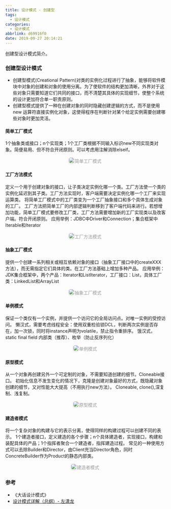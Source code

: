 ```yaml
---
title: 设计模式 - 创建型
tags:
  - 设计模式
categories:
  - 设计模式
abbrlink: d69916f0
date: 2019-09-27 20:14:21
---
```


创建型设计模式简介。

<!-- more -->

### 创建型设计模式

- 创建型模式(Creational Pattern)对类的实例化过程进行了抽象，能够将软件模块中对象的创建和对象的使用分离。为了使软件的结构更加清晰，外界对于这些对象只需要知道它们共同的接口，而不清楚其具体的实现细节，使整个系统的设计更加符合单一职责原则。
- 创建型模式提供了一种在创建对象的同时隐藏创建逻辑的方式，而不是使用 new 运算符直接实例化对象，这使得程序在判断针对某个给定实例需要创建哪些对象时更加灵活。

#### 简单工厂模式
1个抽象类或接口；n个实现类；1个工厂类根据不同输入标识new不同实现类对象。简便易用、但不符合开闭原则。可以考虑用注解消除elseif。
<center><img style="border-radius: 0.3125em; box-shadow: 0 2px 4px 0 rgba(34,36,38,.12),0 2px 10px 0 rgba(34,36,38,.08);" src="http://static.tongjilab.cn/blog/20191019193513.png"><div style="display: inline-block; color: #999; padding: 2px;">简单工厂模式</div></center>

#### 工厂方法模式
定义一个用于创建对象的接口，让子类决定实例化哪一个类。工厂方法使一个类的实例化延迟到其子类。工厂方法实现时，客户端需要决定实例化哪一个工厂来实现运算类。
将简单工厂模式中的工厂类变为一个工厂抽象接口和多个具体生成对象的工厂。
工厂方法把简单工厂的内部逻辑判断移到了客户端代码来进行。若想增加功能，简单工厂模式要修改工厂类，工厂方法需要增加新的工厂实现类以及改客户端。符合开闭原则。
应用举例：JDBC中Driver和Connection；集合框架中Iterable和Iterator
<center><img style="border-radius: 0.3125em; box-shadow: 0 2px 4px 0 rgba(34,36,38,.12),0 2px 10px 0 rgba(34,36,38,.08);" src="http://static.tongjilab.cn/blog/20191019194441.png"><div style="display: inline-block; color: #999; padding: 2px;">工厂方法模式</div></center>

#### 抽象工厂模式
提供一个创建一系列相关或相互依赖对象的接口（抽象工厂接口中的createXXX方法），而无需指定它们具体的类。在工厂方法基础上增加多种产品。
应用举例：JDK集合框架中，两个产品：Iterator和ListIterator，工厂接口：List，具体工厂类：LinkedList和ArrayList
<center><img style="border-radius: 0.3125em; box-shadow: 0 2px 4px 0 rgba(34,36,38,.12),0 2px 10px 0 rgba(34,36,38,.08);" src="http://static.tongjilab.cn/blog/20191020084431.png"><div style="display: inline-block; color: #999; padding: 2px;">抽象工厂模式</div></center>

#### 单例模式
保证一个类仅有一个实例，并提供一个访问它的全局访问点。对唯一实例的受控访问。
懒汉式，需要考虑线程安全：使用双重检验锁DCL，判断两次实例是否存在，加一次锁，同时将instance声明为volatile，禁止指令重排序。
饿汉式，static final field
内部类（推荐）、枚举（防止反序列化）
<center><img style="border-radius: 0.3125em; box-shadow: 0 2px 4px 0 rgba(34,36,38,.12),0 2px 10px 0 rgba(34,36,38,.08);" src="http://static.tongjilab.cn/blog/20191020084627.png"><div style="display: inline-block; color: #999; padding: 2px;">单例模式</div></center>

#### 原型模式
从一个对象再创建另外一个可定制的对象，不需要知道创建的细节。Cloneable接口。
初始化信息不发生变化的情况下，克隆是创建对象最好的方式，既隐藏对象创建的细节，又对性能大大提高（不用执行new方法）。
Cloneable, clone(),深复制、浅复制。
<center><img style="border-radius: 0.3125em; box-shadow: 0 2px 4px 0 rgba(34,36,38,.12),0 2px 10px 0 rgba(34,36,38,.08);" src="http://static.tongjilab.cn/blog/20191020084806.png"><div style="display: inline-block; color: #999; padding: 2px;">原型模式</div></center>

#### 建造者模式
将一个复杂对象的构建与它的表示分离，使得同样的构建过程可以创建不同的表示。
1个建造者接口，定义建造的各个步骤；n个具体建造者，实现接口，构建和装配具体的产品；1个指挥者聚合一个建造者，指挥建造过程。
常见的一种使用方式可以去除Builder和Director，由Client充当Director角色，同时ConcreteBuilder作为Product的静态内部类。
<center><img style="border-radius: 0.3125em; box-shadow: 0 2px 4px 0 rgba(34,36,38,.12),0 2px 10px 0 rgba(34,36,38,.08);" src="http://static.tongjilab.cn/blog/20191020084858.png"><div style="display: inline-block; color: #999; padding: 2px;">建造者模式</div></center>

### 参考

- 《大话设计模式》
- [设计模式详解（总纲）- 左潇龙](https://www.cnblogs.com/zuoxiaolong/p/pattern1.html)